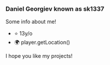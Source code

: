 ### Daniel Georgiev known as sk1337


Some info about me!

- ⭐ 13y/o
- 🌍 player.getLocation()

I hope you like my projects!
